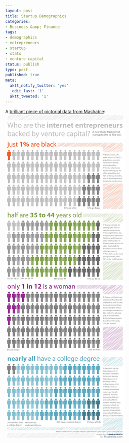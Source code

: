 ```yaml
---
layout: post
title: Startup Demographics
categories:
- Business &amp; Finance
tags:
- demographics
- entrepreneurs
- startup
- stats
- venture capital
status: publish
type: post
published: true
meta:
  aktt_notify_twitter: 'yes'
  _edit_last: '1'
  aktt_tweeted: '1'
---
```

A [brilliant piece of pictorial data from Mashable](http://mashable.com/2010/08/11/startup-demographics/): ![](/img/startupstats1.jpg "startupdem")

